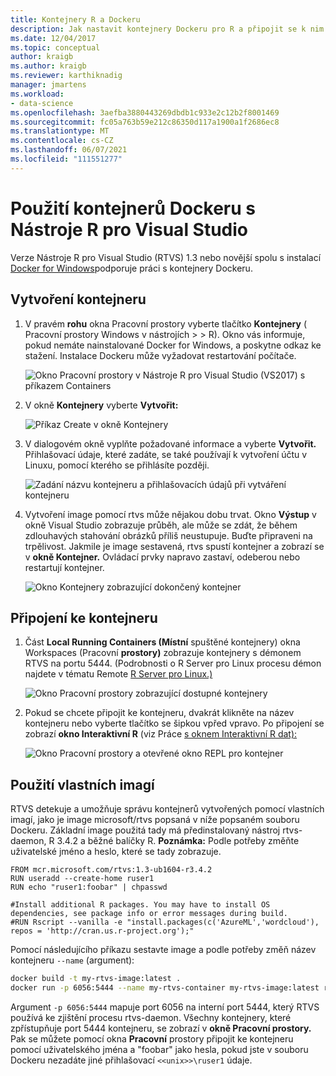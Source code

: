 ```yaml
---
title: Kontejnery R a Dockeru
description: Jak nastavit kontejnery Dockeru pro R a připojit se k nim pomocí Visual Studio.
ms.date: 12/04/2017
ms.topic: conceptual
author: kraigb
ms.author: kraigb
ms.reviewer: karthiknadig
manager: jmartens
ms.workload:
- data-science
ms.openlocfilehash: 3aefba3880443269dbdb1c933e2c12b2f8001469
ms.sourcegitcommit: fc05a763b59e212c86350d117a1900a1f2686ec8
ms.translationtype: MT
ms.contentlocale: cs-CZ
ms.lasthandoff: 06/07/2021
ms.locfileid: "111551277"
---
```

# <a name="use-docker-containers-with-r-tools-for-visual-studio"></a>Použití kontejnerů Dockeru s Nástroje R pro Visual Studio

Verze Nástroje R pro Visual Studio (RTVS) 1.3 nebo novější spolu s instalací [Docker for Windows](https://www.docker.com/docker-windows)podporuje práci s kontejnery Dockeru.

## <a name="create-a-container"></a>Vytvoření kontejneru

1. V pravém **rohu** okna Pracovní prostory vyberte tlačítko **Kontejnery** ( Pracovní prostory Windows v nástrojích  >    >  R). Okno vás informuje, pokud nemáte nainstalované Docker for Windows, a poskytne odkaz ke stažení. Instalace Dockeru může vyžadovat restartování počítače.

    ![Okno Pracovní prostory v Nástroje R pro Visual Studio (VS2017) s příkazem Containers](media/container-workspaces-window.png)

1. V okně **Kontejnery** vyberte **Vytvořit:**

    ![Příkaz Create v okně Kontejnery](media/containers-window-create.png)

1. V dialogovém okně vyplňte požadované informace a vyberte **Vytvořit.** Přihlašovací údaje, které zadáte, se také používají k vytvoření účtu v Linuxu, pomocí kterého se přihlásíte později.

    ![Zadání názvu kontejneru a přihlašovacích údajů při vytváření kontejneru](media/containers-window-create-fill.png)

1. Vytvoření image pomocí rtvs může nějakou dobu trvat. Okno **Výstup** v okně Visual Studio zobrazuje průběh, ale může se zdát, že během zdlouhavých stahování obrázků příliš neustupuje. Buďte připraveni na trpělivost. Jakmile je image sestavená, rtvs spustí kontejner a zobrazí se v **okně Kontejner.** Ovládací prvky napravo zastaví, odeberou nebo restartují kontejner.

    ![Okno Kontejnery zobrazující dokončený kontejner](media/containers-window-created.png)

## <a name="connect-to-a-container"></a>Připojení ke kontejneru

1. Část **Local Running Containers (Místní** spuštěné kontejnery) okna Workspaces (Pracovní **prostory)** zobrazuje kontejnery s démonem RTVS na portu 5444. (Podrobnosti o R Server pro Linux procesu démon najdete v tématu Remote [R Server pro Linux.)](setting-up-remote-r-service-on-linux.md)

    ![Okno Pracovní prostory zobrazující dostupné kontejnery](media/workspaces-window-running-containers.png)

1. Pokud se chcete připojit ke kontejneru, dvakrát klikněte na název kontejneru nebo vyberte tlačítko se šipkou vpřed vpravo. Po připojení se zobrazí **okno Interaktivní R** (viz Práce [s oknem Interaktivní R dat):](interactive-repl-for-r-in-visual-studio.md)

    ![Okno Pracovní prostory a otevřené okno REPL pro kontejner](media/workspaces-window-container-connected.png)

## <a name="use-custom-built-images"></a>Použití vlastních imagí

RTVS detekuje a umožňuje správu kontejnerů vytvořených pomocí vlastních imagí, jako je image microsoft/rtvs popsaná v níže popsaném souboru Dockeru. Základní image použitá tady má předinstalovaný nástroj rtvs-daemon, R 3.4.2 a běžné balíčky R. **Poznámka:** Podle potřeby změňte uživatelské jméno a heslo, které se tady zobrazuje.

```docker
FROM mcr.microsoft.com/rtvs:1.3-ub1604-r3.4.2
RUN useradd --create-home ruser1
RUN echo "ruser1:foobar" | chpasswd

#Install additional R packages. You may have to install OS dependencies, see package info or error messages during build.
#RUN Rscript --vanilla -e "install.packages(c('AzureML','wordcloud'), repos = 'http://cran.us.r-project.org');"
```

Pomocí následujícího příkazu sestavte image a podle potřeby změň název kontejneru `--name` (argument):

```bash
docker build -t my-rtvs-image:latest .
docker run -p 6056:5444 --name my-rtvs-container my-rtvs-image:latest rtvsd
```

Argument `-p 6056:5444` mapuje port 6056 na interní port 5444, který RTVS používá ke zjištění procesu rtvs-daemon. Všechny kontejnery, které zpřístupňuje port 5444 kontejneru, se zobrazí v **okně Pracovní prostory.** Pak se můžete pomocí okna **Pracovní** prostory připojit ke kontejneru pomocí uživatelského jména a "foobar" jako hesla, pokud jste v souboru Dockeru nezadáte jiné přihlašovací `<<unix>>\ruser1` údaje.
